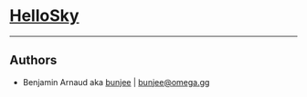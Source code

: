 # [HelloSky](https://omega.gg/HelloSky)
---

## Authors

- Benjamin Arnaud aka [bunjee](https://bunjee.me) | <bunjee@omega.gg>
